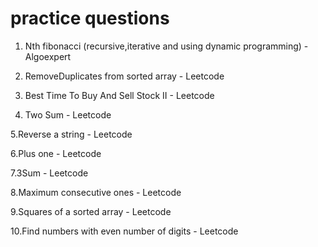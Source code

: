 # practice questions 
1. Nth fibonacci (recursive,iterative and using dynamic programming) - Algoexpert

2. RemoveDuplicates from sorted array - Leetcode

3. Best Time To Buy And Sell Stock II - Leetcode

4. Two Sum - Leetcode

5.Reverse a string - Leetcode
  
6.Plus one - Leetcode
  
7.3Sum - Leetcode

8.Maximum consecutive ones - Leetcode

9.Squares of a sorted array - Leetcode

10.Find numbers with even number of digits - Leetcode
